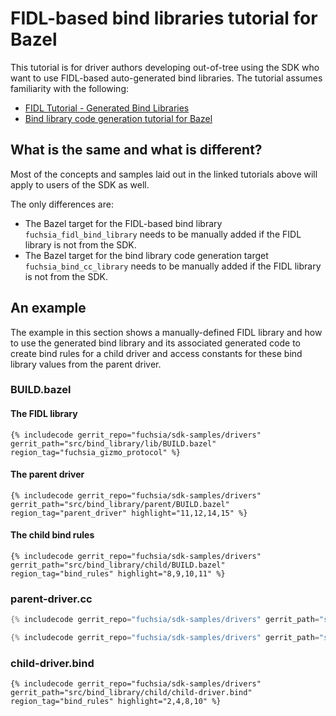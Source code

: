 # FIDL-based bind libraries tutorial for Bazel

This tutorial is for driver authors developing out-of-tree using the SDK who want to use FIDL-based
auto-generated bind libraries. The tutorial assumes familiarity with the following:

 * [FIDL Tutorial - Generated Bind Libraries](/docs/development/drivers/tutorials/fidl-tutorial.md#generated-bind-libraries)
 * [Bind library code generation tutorial for Bazel](/docs/development/sdk/bind-libraries-codegen-bazel.md)

## What is the same and what is different?

Most of the concepts and samples laid out in the linked tutorials above will apply
to users of the SDK as well.

The only differences are:

 * The Bazel target for the FIDL-based bind library `fuchsia_fidl_bind_library` needs to be
   manually added if the FIDL library is not from the SDK.
 * The Bazel target for the bind library code generation target `fuchsia_bind_cc_library` needs
   to be manually added if the FIDL library is not from the SDK.

## An example

The example in this section shows a manually-defined FIDL library and how to use the generated
bind library and its associated generated code to create bind rules for a child driver and
access constants for these bind library values from the parent driver.

### BUILD.bazel

#### The FIDL library

```bazel {:.devsite-disable-click-to-copy}
{% includecode gerrit_repo="fuchsia/sdk-samples/drivers" gerrit_path="src/bind_library/lib/BUILD.bazel" region_tag="fuchsia_gizmo_protocol" %}
```

#### The parent driver

```bazel {:.devsite-disable-click-to-copy}
{% includecode gerrit_repo="fuchsia/sdk-samples/drivers" gerrit_path="src/bind_library/parent/BUILD.bazel" region_tag="parent_driver" highlight="11,12,14,15" %}
```

#### The child bind rules

```bazel {:.devsite-disable-click-to-copy}
{% includecode gerrit_repo="fuchsia/sdk-samples/drivers" gerrit_path="src/bind_library/child/BUILD.bazel" region_tag="bind_rules" highlight="8,9,10,11" %}
```

### parent-driver.cc

```cpp {:.devsite-disable-click-to-copy}
{% includecode gerrit_repo="fuchsia/sdk-samples/drivers" gerrit_path="src/bind_library/parent/parent-driver.cc" region_tag="bind_imports" highlight="1,3"%}

{% includecode gerrit_repo="fuchsia/sdk-samples/drivers" gerrit_path="src/bind_library/parent/parent-driver.cc" region_tag="add_properties" adjust_indentation="auto" highlight="5,6,9,10" %}
```

### child-driver.bind

```none {:.devsite-disable-click-to-copy}
{% includecode gerrit_repo="fuchsia/sdk-samples/drivers" gerrit_path="src/bind_library/child/child-driver.bind" region_tag="bind_rules" highlight="2,4,8,10" %}
```
